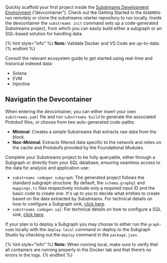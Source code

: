 Quickly scaffold your first project inside the [Substreams Development Environment](https://github.com/streamingfast/substreams-starter?tab=readme-ov-file) (”devcontainer”). Check out the Getting Started in the `README`to run remotely or clone the substreams-starter repository to run locally. Inside the devcontainer the `substreams init` command sets up a code-generated Substreams project, from which you can easily build either a subgraph or an SQL-based solution for handling data.

{% hint style="info" %}
**Note:** Validate Docker and VS Code are up-to-date.
{% endhint %}

Consult the relevant ecosystem guide to get started using real-time and historical indexed data:

- Solana
- EVM
- Injective

## Navigatin the Devcontainer

When entering the devcontainer, you can either insert your own `substreams.yaml` file and run `substreams build` to generate the associated Protobuf files, or choose from two auto-generated code-paths:

- **Minimal**: Creates a simple Substreams that extracts raw data from the block.
- **Non-Minimal**: Extracts filtered data specific to the network and relies on the cache and Protobufs provided by the Foundational Modules.

Complete your Substreams project to be fully queryable, either through a Subgraph or directly from your SQL database, ensuring seamless access to the data for analysis and application use:

- `substreams codegen subgraph`: The generated project follows the standard subgraph structure. By default, the `schema.graphql` and `mappings.ts` files respectively include only a required input ID and the basic code to create one. It's up to you to decide what entities to create based on the data extracted by Substreams. For technical details on how to configure a Subgraph sink, [click here](https://substreams.streamingfast.io/documentation/consume/subgraph).
- `substreams codegen sql`: For technical details on how to configure a SQL sink, [click here](https://substreams.streamingfast.io/documentation/consume/sql).

If your plan is to deploy a Subgraph you may choose to either run the `graph-node` locally with the `deploy-local` command or deploy to the Subgraph Studio by checking out the `deploy` command in the `package.json`.

{% hint style="info" %}
**Note:** When running local, make sure to verify that all containers are running properly in the Docker tab and that there’s no errors in the logs.
{% endhint %}